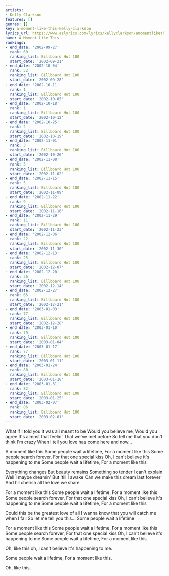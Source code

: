 ```yaml
---
artists:
- Kelly Clarkson
features: []
genres: []
key: a-moment-like-this-kelly-clarkson
lyrics_url: https://www.azlyrics.com/lyrics/kellyclarkson/amomentlikethis.html
name: A Moment Like This
rankings:
- end_date: '2002-09-27'
  rank: 60
  ranking_list: Billboard Hot 100
  start_date: '2002-09-21'
- end_date: '2002-10-04'
  rank: 52
  ranking_list: Billboard Hot 100
  start_date: '2002-09-28'
- end_date: '2002-10-11'
  rank: 1
  ranking_list: Billboard Hot 100
  start_date: '2002-10-05'
- end_date: '2002-10-18'
  rank: 1
  ranking_list: Billboard Hot 100
  start_date: '2002-10-12'
- end_date: '2002-10-25'
  rank: 2
  ranking_list: Billboard Hot 100
  start_date: '2002-10-19'
- end_date: '2002-11-01'
  rank: 3
  ranking_list: Billboard Hot 100
  start_date: '2002-10-26'
- end_date: '2002-11-08'
  rank: 5
  ranking_list: Billboard Hot 100
  start_date: '2002-11-02'
- end_date: '2002-11-15'
  rank: 5
  ranking_list: Billboard Hot 100
  start_date: '2002-11-09'
- end_date: '2002-11-22'
  rank: 9
  ranking_list: Billboard Hot 100
  start_date: '2002-11-16'
- end_date: '2002-11-29'
  rank: 11
  ranking_list: Billboard Hot 100
  start_date: '2002-11-23'
- end_date: '2002-12-06'
  rank: 22
  ranking_list: Billboard Hot 100
  start_date: '2002-11-30'
- end_date: '2002-12-13'
  rank: 25
  ranking_list: Billboard Hot 100
  start_date: '2002-12-07'
- end_date: '2002-12-20'
  rank: 36
  ranking_list: Billboard Hot 100
  start_date: '2002-12-14'
- end_date: '2002-12-27'
  rank: 65
  ranking_list: Billboard Hot 100
  start_date: '2002-12-21'
- end_date: '2003-01-03'
  rank: 77
  ranking_list: Billboard Hot 100
  start_date: '2002-12-28'
- end_date: '2003-01-10'
  rank: 79
  ranking_list: Billboard Hot 100
  start_date: '2003-01-04'
- end_date: '2003-01-17'
  rank: 77
  ranking_list: Billboard Hot 100
  start_date: '2003-01-11'
- end_date: '2003-01-24'
  rank: 80
  ranking_list: Billboard Hot 100
  start_date: '2003-01-18'
- end_date: '2003-01-31'
  rank: 82
  ranking_list: Billboard Hot 100
  start_date: '2003-01-25'
- end_date: '2003-02-07'
  rank: 86
  ranking_list: Billboard Hot 100
  start_date: '2003-02-01'
---
```




What if I told you
It was all meant to be
Would you believe me,
Would you agree
It's almost that feelin'
That we've met before
So tell me that you don't think I'm crazy
When I tell you love has come here and now...

A moment like this
Some people wait a lifetime,
For a moment like this
Some people search forever,
For that one special kiss
Oh, I can't believe it's happening to me
Some people wait a lifetime,
For a moment like this

Everything changes
But beauty remains
Something so tender
I can't explain
Well I maybe dreamin'
But 'till I awake
Can we make this dream last forever
And I'll cherish all the love we share

For a moment like this
Some people wait a lifetime,
For a moment like this
Some people search forever,
For that one special kiss
Oh, I can't believe it's happening to me
Some people wait a lifetime,
For a moment like this

Could this be the greatest love of all
I wanna know that you will catch me when I fall
So let me tell you this...
Some people wait a lifetime

For a moment like this
Some people wait a lifetime,
For a moment like this
Some people search forever,
For that one special kiss
Oh, I can't believe it's happening to me
Some people wait a lifetime,
For a moment like this

Oh, like this oh, I can't believe it's happening to me.

Some people wait a lifetime,
For a moment like this.

Oh, like this.



